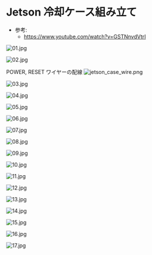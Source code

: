 # Jetson 冷却ケース組み立て

- 参考:
    - https://www.youtube.com/watch?v=GSTNnvdVtrI

![01.jpg](./img/jetson_case/01.jpg)

![02.jpg](./img/jetson_case/02.jpg)

POWER, RESET ワイヤーの配線
![jetson_case_wire.png](./img/jetson_case/jetson_case_wire.png)

![03.jpg](./img/jetson_case/03.jpg)

![04.jpg](./img/jetson_case/04.jpg)

![05.jpg](./img/jetson_case/05.jpg)

![06.jpg](./img/jetson_case/06.jpg)

![07.jpg](./img/jetson_case/07.jpg)

![08.jpg](./img/jetson_case/08.jpg)

![09.jpg](./img/jetson_case/09.jpg)

![10.jpg](./img/jetson_case/10.jpg)

![11.jpg](./img/jetson_case/11.jpg)

![12.jpg](./img/jetson_case/12.jpg)

![13.jpg](./img/jetson_case/13.jpg)

![14.jpg](./img/jetson_case/14.jpg)

![15.jpg](./img/jetson_case/15.jpg)

![16.jpg](./img/jetson_case/16.jpg)

![17.jpg](./img/jetson_case/17.jpg)